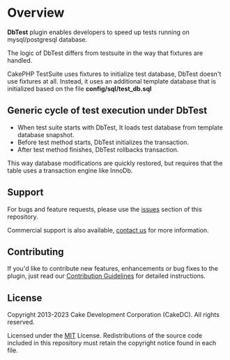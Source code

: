 Overview
========

**DbTest** plugin enables developers to speed up tests running on mysql/postgresql database.

The logic of DbTest differs from testsuite in the way that fixtures are handled.

CakePHP TestSuite uses fixtures to initialize test database, DbTest doesn't use fixtures at all.
Instead, it uses an additional template database that is initialized based on the file **config/sql/test_db.sql**

Generic cycle of test execution under DbTest
--------------------------------------------

* When test suite starts with DbTest, It loads test database from template database snapshot.
* Before test method starts, DbTest initializes the transaction.
* After test method finishes, DbTest rollbacks transaction.

This way database modifications are quickly restored, but requires that the table uses a transaction engine
like InnoDb.

Support
-------

For bugs and feature requests, please use the [issues](https://git.cakedc.com/cakedc/db_test/issues) section of this repository.

Commercial support is also available, [contact us](http://cakedc.com/contact) for more information.

Contributing
------------

If you'd like to contribute new features, enhancements or bug fixes to the plugin, just read our
[Contribution Guidelines](http://cakedc.com/plugins) for detailed instructions.

License
-------

Copyright 2013-2023 Cake Development Corporation (CakeDC). All rights reserved.

Licensed under the [MIT](http://www.opensource.org/licenses/mit-license.php) License. Redistributions of the source code included in this repository
must retain the copyright notice found in each file.

